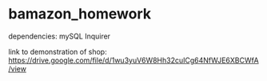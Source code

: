 # bamazon_homework

dependencies:
mySQL
Inquirer

link to demonstration of shop:
https://drive.google.com/file/d/1wu3yuV6W8Hh32cuICg64NfWJE6XBCWfA/view

